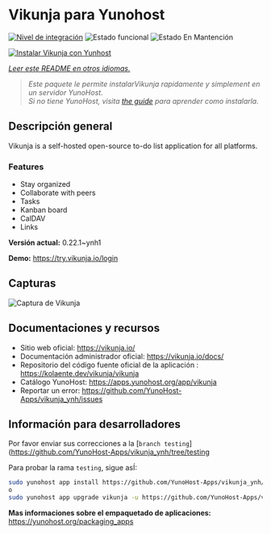 <!--
Este archivo README esta generado automaticamente<https://github.com/YunoHost/apps/tree/master/tools/readme_generator>
No se debe editar a mano.
-->

# Vikunja para Yunohost

[![Nivel de integración](https://dash.yunohost.org/integration/vikunja.svg)](https://ci-apps.yunohost.org/ci/apps/vikunja/) ![Estado funcional](https://ci-apps.yunohost.org/ci/badges/vikunja.status.svg) ![Estado En Mantención](https://ci-apps.yunohost.org/ci/badges/vikunja.maintain.svg)

[![Instalar Vikunja con Yunhost](https://install-app.yunohost.org/install-with-yunohost.svg)](https://install-app.yunohost.org/?app=vikunja)

*[Leer este README en otros idiomas.](./ALL_README.md)*

> *Este paquete le permite instalarVikunja rapidamente y simplement en un servidor YunoHost.*  
> *Si no tiene YunoHost, visita [the guide](https://yunohost.org/install) para aprender como instalarla.*

## Descripción general

Vikunja is a self-hosted open-source to-do list application for all platforms.

### Features

- Stay organized 
- Collaborate with peers
- Tasks  
- Kanban board
- CalDAV
- Links  

**Versión actual:** 0.22.1~ynh1

**Demo:** <https://try.vikunja.io/login>

## Capturas

![Captura de Vikunja](./doc/screenshots/kanban.png)

## Documentaciones y recursos

- Sitio web oficial: <https://vikunja.io/>
- Documentación administrador oficial: <https://vikunja.io/docs/>
- Repositorio del código fuente oficial de la aplicación : <https://kolaente.dev/vikunja/vikunja>
- Catálogo YunoHost: <https://apps.yunohost.org/app/vikunja>
- Reportar un error: <https://github.com/YunoHost-Apps/vikunja_ynh/issues>

## Información para desarrolladores

Por favor enviar sus correcciones a la [`branch testing`](https://github.com/YunoHost-Apps/vikunja_ynh/tree/testing

Para probar la rama `testing`, sigue asÍ:

```bash
sudo yunohost app install https://github.com/YunoHost-Apps/vikunja_ynh/tree/testing --debug
o
sudo yunohost app upgrade vikunja -u https://github.com/YunoHost-Apps/vikunja_ynh/tree/testing --debug
```

**Mas informaciones sobre el empaquetado de aplicaciones:** <https://yunohost.org/packaging_apps>
